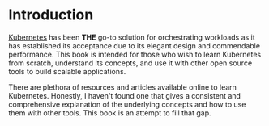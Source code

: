 # Introduction

[Kubernetes](https://kubernetes.io/) has been **THE** go-to solution for orchestrating workloads as it has established its acceptance due to its elegant design and commendable performance. This book is intended for those who wish to learn Kubernetes from scratch, understand its concepts, and use it with other open source tools to build scalable applications.

There are plethora of resources and articles available online to learn Kubernetes. Honestly, I haven't found one that gives a consistent and comprehensive explanation of the underlying concepts and how to use them with other tools. This book is an attempt to fill that gap.